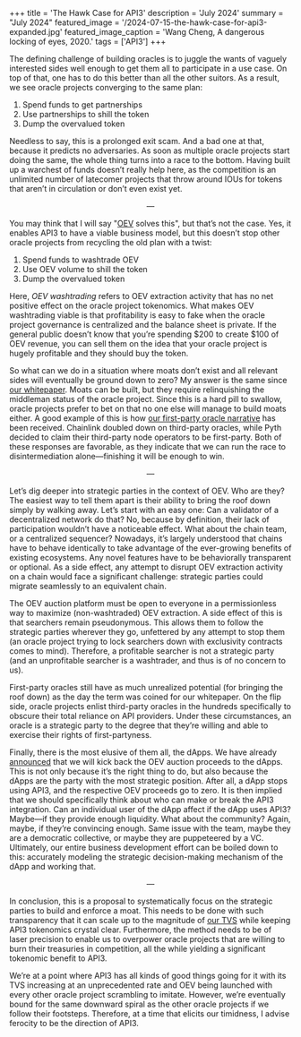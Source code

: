 +++
title = 'The Hawk Case for API3'
description = 'July 2024'
summary = "July 2024"
featured_image = '/2024-07-15-the-hawk-case-for-api3-expanded.jpg'
featured_image_caption = 'Wang Cheng, A dangerous locking of eyes, 2020.'
tags = ['API3']
+++

The defining challenge of building oracles is to juggle the wants of vaguely interested sides well enough to get them all to participate in a use case.
On top of that, one has to do this better than all the other suitors.
As a result, we see oracle projects converging to the same plan:

1. Spend funds to get partnerships
1. Use partnerships to shill the token
1. Dump the overvalued token

Needless to say, this is a prolonged exit scam.
And a bad one at that, because it predicts no adversaries.
As soon as multiple oracle projects start doing the same, the whole thing turns into a race to the bottom.
Having built up a warchest of funds doesn’t really help here, as the competition is an unlimited number of latecomer projects that throw around IOUs for tokens that aren’t in circulation or don’t even exist yet.

<div style="text-align: center"> — </div>

You may think that I will say "[OEV](https://medium.com/api3/oracle-extractable-value-oev-13c1b6d53c5b) solves this", but that’s not the case.
Yes, it enables API3 to have a viable business model, but this doesn’t stop other oracle projects from recycling the old plan with a twist:

1. Spend funds to washtrade OEV
1. Use OEV volume to shill the token
1. Dump the overvalued token

Here, _OEV washtrading_ refers to OEV extraction activity that has no net positive effect on the oracle project tokenomics.
What makes OEV washtrading viable is that profitability is easy to fake when the oracle project governance is centralized and the balance sheet is private.
If the general public doesn’t know that you’re spending $200 to create $100 of OEV revenue, you can sell them on the idea that your oracle project is hugely profitable and they should buy the token.

So what can we do in a situation where moats don’t exist and all relevant sides will eventually be ground down to zero?
My answer is the same since [our whitepaper](https://github.com/api3dao/api3-whitepaper/blob/master/api3-whitepaper.pdf).
Moats can be built, but they require relinquishing the middleman status of the oracle project.
Since this is a hard pill to swallow, oracle projects prefer to bet on that no one else will manage to build moats either.
A good example of this is how [our first-party oracle narrative](https://medium.com/api3/the-race-to-first-party-oracles-87fab596e906) has been received.
Chainlink doubled down on third-party oracles, while Pyth decided to claim their third-party node operators to be first-party.
Both of these responses are favorable, as they indicate that we can run the race to disintermediation alone—finishing it will be enough to win.

<div style="text-align: center"> — </div>

Let’s dig deeper into strategic parties in the context of OEV.
Who are they?
The easiest way to tell them apart is their ability to bring the roof down simply by walking away.
Let’s start with an easy one:
Can a validator of a decentralized network do that?
No, because by definition, their lack of participation wouldn’t have a noticeable effect.
What about the chain team, or a centralized sequencer?
Nowadays, it’s largely understood that chains have to behave identically to take advantage of the ever-growing benefits of existing ecosystems.
Any novel features have to be behaviorally transparent or optional.
As a side effect, any attempt to disrupt OEV extraction activity on a chain would face a significant challenge: strategic parties could migrate seamlessly to an equivalent chain.

The OEV auction platform must be open to everyone in a permissionless way to maximize (non-washtraded) OEV extraction.
A side effect of this is that searchers remain pseudonymous.
This allows them to follow the strategic parties wherever they go, unfettered by any attempt to stop them (an oracle project trying to lock searchers down with exclusivity contracts comes to mind).
Therefore, a profitable searcher is not a strategic party (and an unprofitable searcher is a washtrader, and thus is of no concern to us).

First-party oracles still have as much unrealized potential (for bringing the roof down) as the day the term was coined for our whitepaper.
On the flip side, oracle projects enlist third-party oracles in the hundreds specifically to obscure their total reliance on API providers.
Under these circumstances, an oracle is a strategic party to the degree that they’re willing and able to exercise their rights of first-partyness.

Finally, there is the most elusive of them all, the dApps.
We have already [announced](https://medium.com/api3/oracle-extractable-value-oev-13c1b6d53c5b) that we will kick back the OEV auction proceeds to the dApps.
This is not only because it’s the right thing to do, but also because the dApps are the party with the most strategic position.
After all, a dApp stops using API3, and the respective OEV proceeds go to zero.
It is then implied that we should specifically think about who can make or break the API3 integration.
Can an individual user of the dApp affect if the dApp uses API3?
Maybe—if they provide enough liquidity.
What about the community?
Again, maybe, if they’re convincing enough.
Same issue with the team, maybe they are a democratic collective, or maybe they are puppeteered by a VC.
Ultimately, our entire business development effort can be boiled down to this: accurately modeling the strategic decision-making mechanism of the dApp and working that.

<div style="text-align: center"> — </div>

In conclusion, this is a proposal to systematically focus on the strategic parties to build and enforce a moat.
This needs to be done with such transparency that it can scale up to the magnitude of [our TVS](https://defillama.com/oracles/API3) while keeping API3 tokenomics crystal clear.
Furthermore, the method needs to be of laser precision to enable us to overpower oracle projects that are willing to burn their treasuries in competition, all the while yielding a significant tokenomic benefit to API3.

We’re at a point where API3 has all kinds of good things going for it with its TVS increasing at an unprecedented rate and OEV being launched with every other oracle project scrambling to imitate.
However, we’re eventually bound for the same downward spiral as the other oracle projects if we follow their footsteps.
Therefore, at a time that elicits our timidness, I advise ferocity to be the direction of API3.
